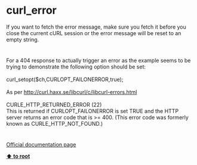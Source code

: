 # curl_error




<div class="phpcode"><span class="html">
If you want to fetch the error message, make sure you fetch it before you close the current cURL session or the error message will be reset to an empty string.</span>
</div>
  

#


<div class="phpcode"><span class="html">
For a 404 response to actually trigger an error as the example seems to be trying to demonstrate the following option should be set:<br><br>curl_setopt($ch,CURLOPT_FAILONERROR,true);<br><br>As per <a href="http://curl.haxx.se/libcurl/c/libcurl-errors.html" rel="nofollow" target="_blank">http://curl.haxx.se/libcurl/c/libcurl-errors.html</a><br><br>CURLE_HTTP_RETURNED_ERROR (22)<br>This is returned if CURLOPT_FAILONERROR is set TRUE and the HTTP server returns an error code that is &gt;= 400. (This error code was formerly known as CURLE_HTTP_NOT_FOUND.)</span>
</div>
  

#

[Official documentation page](https://www.php.net/manual/en/function.curl-error.php)

**[⬆ to root](/)**